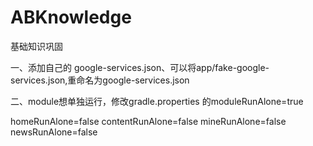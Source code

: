 # ABKnowledge
基础知识巩固

一、添加自己的 google-services.json、可以将app/fake-google-services.json,重命名为google-services.json

二、module想单独运行，修改gradle.properties 的moduleRunAlone=true

homeRunAlone=false
contentRunAlone=false
mineRunAlone=false
newsRunAlone=false
